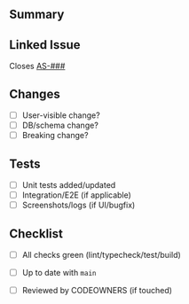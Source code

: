 ## Summary
<!-- What and why -->

## Linked Issue
Closes [AS-###](https://linear.app/YOUR-LINEAR-TEAM/issue/AS-###)

## Changes
- [ ] User-visible change?
- [ ] DB/schema change?
- [ ] Breaking change?

## Tests
- [ ] Unit tests added/updated
- [ ] Integration/E2E (if applicable)
- [ ] Screenshots/logs (if UI/bugfix)

## Checklist
- [ ] All checks green (lint/typecheck/test/build)
- [ ] Up to date with `main`
- [ ] Reviewed by CODEOWNERS (if touched)

